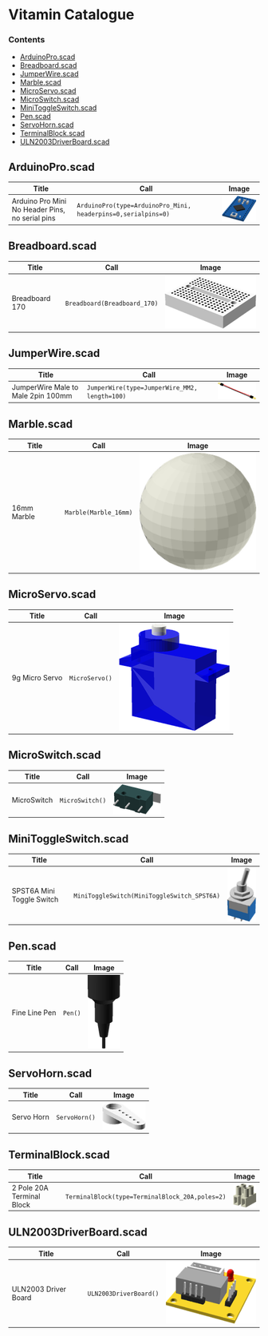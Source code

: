 # Vitamin Catalogue

### Contents
 * [ArduinoPro.scad ](#arduinoproscad)
 * [Breadboard.scad ](#breadboardscad)
 * [JumperWire.scad ](#jumperwirescad)
 * [Marble.scad ](#marblescad)
 * [MicroServo.scad ](#microservoscad)
 * [MicroSwitch.scad ](#microswitchscad)
 * [MiniToggleSwitch.scad ](#minitoggleswitchscad)
 * [Pen.scad ](#penscad)
 * [ServoHorn.scad ](#servohornscad)
 * [TerminalBlock.scad ](#terminalblockscad)
 * [ULN2003DriverBoard.scad ](#uln2003driverboardscad)


## ArduinoPro.scad

Title | Call | Image
--- | --- | ---
Arduino Pro Mini No Header Pins, no serial pins | `ArduinoPro(type=ArduinoPro_Mini, headerpins=0,serialpins=0)` | ![Arduino Pro Mini No Header Pins, no serial pins](../vitamins/images/ArduinoProMiniNoHeaderPinsnoserialpins_view.png)

## Breadboard.scad

Title | Call | Image
--- | --- | ---
Breadboard 170 | `Breadboard(Breadboard_170)` | ![Breadboard 170](../vitamins/images/Breadboard170_view.png)

## JumperWire.scad

Title | Call | Image
--- | --- | ---
JumperWire Male to Male 2pin 100mm | `JumperWire(type=JumperWire_MM2, length=100)` | ![JumperWire Male to Male 2pin 100mm](../vitamins/images/JumperWireMaletoMale2pin100mm_view.png)

## Marble.scad

Title | Call | Image
--- | --- | ---
16mm Marble | `Marble(Marble_16mm)` | ![16mm Marble](../vitamins/images/16mmMarble_view.png)

## MicroServo.scad

Title | Call | Image
--- | --- | ---
9g Micro Servo | `MicroServo()` | ![9g Micro Servo](../vitamins/images/9gMicroServo_view.png)

## MicroSwitch.scad

Title | Call | Image
--- | --- | ---
MicroSwitch | `MicroSwitch()` | ![MicroSwitch](../vitamins/images/MicroSwitch_view.png)

## MiniToggleSwitch.scad

Title | Call | Image
--- | --- | ---
SPST6A Mini Toggle Switch | `MiniToggleSwitch(MiniToggleSwitch_SPST6A)` | ![SPST6A Mini Toggle Switch](../vitamins/images/SPST6AMiniToggleSwitch_view.png)

## Pen.scad

Title | Call | Image
--- | --- | ---
Fine Line Pen | `Pen()` | ![Fine Line Pen](../vitamins/images/FineLinePen_view.png)

## ServoHorn.scad

Title | Call | Image
--- | --- | ---
Servo Horn | `ServoHorn()` | ![Servo Horn](../vitamins/images/ServoHorn_view.png)

## TerminalBlock.scad

Title | Call | Image
--- | --- | ---
2 Pole 20A Terminal Block | `TerminalBlock(type=TerminalBlock_20A,poles=2)` | ![2 Pole 20A Terminal Block](../vitamins/images/2Pole20ATerminalBlock_view.png)

## ULN2003DriverBoard.scad

Title | Call | Image
--- | --- | ---
ULN2003 Driver Board | `ULN2003DriverBoard()` | ![ULN2003 Driver Board](../vitamins/images/ULN2003DriverBoard_view.png)


